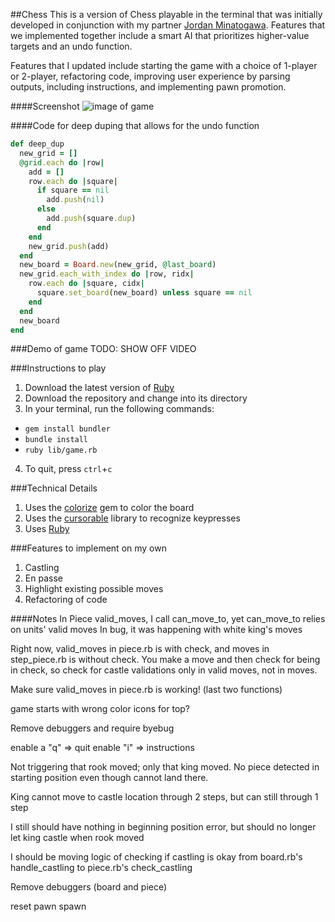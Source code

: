 ##Chess
This is a version of Chess playable in the terminal that was initially developed in conjunction with my partner [Jordan Minatogawa][partner]. Features that we implemented together include a smart AI that prioritizes higher-value targets and an undo function.

Features that I updated include starting the game with a choice of 1-player or 2-player, refactoring code, improving user experience by parsing outputs, including instructions, and implementing pawn promotion.

[partner]: https://github.com/jordvnkm

####Screenshot
![image of game](http://res.cloudinary.com/tahngarth825/image/upload/v1468877930/checkmate_rheehe.png)

####Code for deep duping that allows for the undo function
```ruby
def deep_dup
  new_grid = []
  @grid.each do |row|
    add = []
    row.each do |square|
      if square == nil
        add.push(nil)
      else
        add.push(square.dup)
      end
    end
    new_grid.push(add)
  end
  new_board = Board.new(new_grid, @last_board)
  new_grid.each_with_index do |row, ridx|
    row.each do |square, cidx|
      square.set_board(new_board) unless square == nil
    end
  end
  new_board
end
```

###Demo of game
TODO: SHOW OFF VIDEO

###Instructions to play
1. Download the latest version of [Ruby][ruby]
2. Download the repository and change into its directory
3. In your terminal, run the following commands:
  * `gem install bundler`
  * `bundle install`
  * `ruby lib/game.rb`
4. To quit, press `ctrl`+`c`

###Technical Details
1. Uses the [colorize][colorize] gem to color the board
2. Uses the [cursorable][cursorable] library to recognize keypresses
3. Uses [Ruby][ruby]

[colorize]:
https://rubygems.org/gems/colorize/versions/0.8.1
[ruby]:
https://www.ruby-lang.org/en/downloads/
[cursorable]: https://github.com/rglassett/ruby-cursor-game/blob/master/lib/cursorable.rb

###Features to implement on my own
1. Castling
2. En passe
4. Highlight existing possible moves
100. Refactoring of code


####Notes
In Piece valid_moves, I call can_move_to, yet can_move_to relies on units' valid moves
In bug, it was happening with white king's moves

Right now, valid_moves in piece.rb is with check, and moves in step_piece.rb is
without check. You make a move and then check for being in check, so check for
castle validations only in valid moves, not in moves.   

Make sure valid_moves in piece.rb is working! (last two functions)

game starts with wrong color icons for top?

Remove debuggers and require byebug

enable a "q" => quit
enable "i" => instructions

Not triggering that rook moved; only that king moved.
No piece detected in starting position even though cannot land there.

King cannot move to castle location through 2 steps, but can still through 1 step

I still should have nothing in beginning position error, but should no longer
let king castle when rook moved


I should be moving logic of checking if castling is okay from board.rb's handle_castling to
piece.rb's check_castling


Remove debuggers (board and piece)

reset pawn spawn
